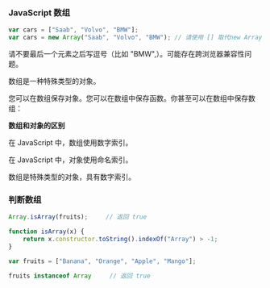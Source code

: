 
### JavaScript 数组
```js
var cars = ["Saab", "Volvo", "BMW"];
var cars = new Array("Saab", "Volvo", "BMW"); // 请使用 [] 取代new Array()
```
请不要最后一个元素之后写逗号（比如 "BMW",）。可能存在跨浏览器兼容性问题。

数组是一种特殊类型的对象。

您可以在数组保存对象。您可以在数组中保存函数。你甚至可以在数组中保存数组：

**数组和对象的区别**

在 JavaScript 中，数组使用数字索引。

在 JavaScript 中，对象使用命名索引。

数组是特殊类型的对象，具有数字索引。


### 判断数组
```js
Array.isArray(fruits);     // 返回 true

function isArray(x) {
    return x.constructor.toString().indexOf("Array") > -1;
}

var fruits = ["Banana", "Orange", "Apple", "Mango"];

fruits instanceof Array     // 返回 true
```